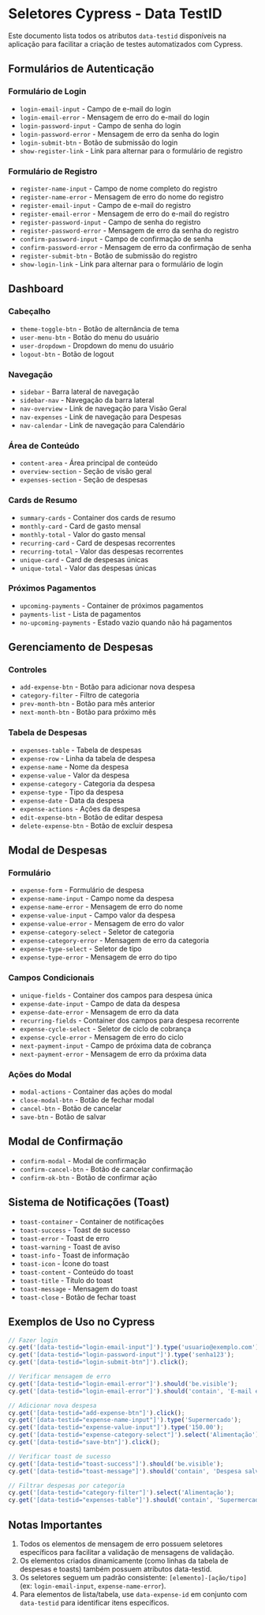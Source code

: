 # Seletores Cypress - Data TestID

Este documento lista todos os atributos `data-testid` disponíveis na aplicação para facilitar a criação de testes automatizados com Cypress.

## Formulários de Autenticação

### Formulário de Login
- `login-email-input` - Campo de e-mail do login
- `login-email-error` - Mensagem de erro do e-mail do login
- `login-password-input` - Campo de senha do login
- `login-password-error` - Mensagem de erro da senha do login
- `login-submit-btn` - Botão de submissão do login
- `show-register-link` - Link para alternar para o formulário de registro

### Formulário de Registro
- `register-name-input` - Campo de nome completo do registro
- `register-name-error` - Mensagem de erro do nome do registro
- `register-email-input` - Campo de e-mail do registro
- `register-email-error` - Mensagem de erro do e-mail do registro
- `register-password-input` - Campo de senha do registro
- `register-password-error` - Mensagem de erro da senha do registro
- `confirm-password-input` - Campo de confirmação de senha
- `confirm-password-error` - Mensagem de erro da confirmação de senha
- `register-submit-btn` - Botão de submissão do registro
- `show-login-link` - Link para alternar para o formulário de login

## Dashboard

### Cabeçalho
- `theme-toggle-btn` - Botão de alternância de tema
- `user-menu-btn` - Botão do menu do usuário
- `user-dropdown` - Dropdown do menu do usuário
- `logout-btn` - Botão de logout

### Navegação
- `sidebar` - Barra lateral de navegação
- `sidebar-nav` - Navegação da barra lateral
- `nav-overview` - Link de navegação para Visão Geral
- `nav-expenses` - Link de navegação para Despesas
- `nav-calendar` - Link de navegação para Calendário

### Área de Conteúdo
- `content-area` - Área principal de conteúdo
- `overview-section` - Seção de visão geral
- `expenses-section` - Seção de despesas

### Cards de Resumo
- `summary-cards` - Container dos cards de resumo
- `monthly-card` - Card de gasto mensal
- `monthly-total` - Valor do gasto mensal
- `recurring-card` - Card de despesas recorrentes
- `recurring-total` - Valor das despesas recorrentes
- `unique-card` - Card de despesas únicas
- `unique-total` - Valor das despesas únicas

### Próximos Pagamentos
- `upcoming-payments` - Container de próximos pagamentos
- `payments-list` - Lista de pagamentos
- `no-upcoming-payments` - Estado vazio quando não há pagamentos

## Gerenciamento de Despesas

### Controles
- `add-expense-btn` - Botão para adicionar nova despesa
- `category-filter` - Filtro de categoria
- `prev-month-btn` - Botão para mês anterior
- `next-month-btn` - Botão para próximo mês

### Tabela de Despesas
- `expenses-table` - Tabela de despesas
- `expense-row` - Linha da tabela de despesa
- `expense-name` - Nome da despesa
- `expense-value` - Valor da despesa
- `expense-category` - Categoria da despesa
- `expense-type` - Tipo da despesa
- `expense-date` - Data da despesa
- `expense-actions` - Ações da despesa
- `edit-expense-btn` - Botão de editar despesa
- `delete-expense-btn` - Botão de excluir despesa

## Modal de Despesas

### Formulário
- `expense-form` - Formulário de despesa
- `expense-name-input` - Campo nome da despesa
- `expense-name-error` - Mensagem de erro do nome
- `expense-value-input` - Campo valor da despesa
- `expense-value-error` - Mensagem de erro do valor
- `expense-category-select` - Seletor de categoria
- `expense-category-error` - Mensagem de erro da categoria
- `expense-type-select` - Seletor de tipo
- `expense-type-error` - Mensagem de erro do tipo

### Campos Condicionais
- `unique-fields` - Container dos campos para despesa única
- `expense-date-input` - Campo de data da despesa
- `expense-date-error` - Mensagem de erro da data
- `recurring-fields` - Container dos campos para despesa recorrente
- `expense-cycle-select` - Seletor de ciclo de cobrança
- `expense-cycle-error` - Mensagem de erro do ciclo
- `next-payment-input` - Campo de próxima data de cobrança
- `next-payment-error` - Mensagem de erro da próxima data

### Ações do Modal
- `modal-actions` - Container das ações do modal
- `close-modal-btn` - Botão de fechar modal
- `cancel-btn` - Botão de cancelar
- `save-btn` - Botão de salvar

## Modal de Confirmação
- `confirm-modal` - Modal de confirmação
- `confirm-cancel-btn` - Botão de cancelar confirmação
- `confirm-ok-btn` - Botão de confirmar ação

## Sistema de Notificações (Toast)
- `toast-container` - Container de notificações
- `toast-success` - Toast de sucesso
- `toast-error` - Toast de erro
- `toast-warning` - Toast de aviso
- `toast-info` - Toast de informação
- `toast-icon` - Ícone do toast
- `toast-content` - Conteúdo do toast
- `toast-title` - Título do toast
- `toast-message` - Mensagem do toast
- `toast-close` - Botão de fechar toast

## Exemplos de Uso no Cypress

```javascript
// Fazer login
cy.get('[data-testid="login-email-input"]').type('usuario@exemplo.com');
cy.get('[data-testid="login-password-input"]').type('senha123');
cy.get('[data-testid="login-submit-btn"]').click();

// Verificar mensagem de erro
cy.get('[data-testid="login-email-error"]').should('be.visible');
cy.get('[data-testid="login-email-error"]').should('contain', 'E-mail é obrigatório');

// Adicionar nova despesa
cy.get('[data-testid="add-expense-btn"]').click();
cy.get('[data-testid="expense-name-input"]').type('Supermercado');
cy.get('[data-testid="expense-value-input"]').type('150.00');
cy.get('[data-testid="expense-category-select"]').select('Alimentação');
cy.get('[data-testid="save-btn"]').click();

// Verificar toast de sucesso
cy.get('[data-testid="toast-success"]').should('be.visible');
cy.get('[data-testid="toast-message"]').should('contain', 'Despesa salva com sucesso');

// Filtrar despesas por categoria
cy.get('[data-testid="category-filter"]').select('Alimentação');
cy.get('[data-testid="expenses-table"]').should('contain', 'Supermercado');
```

## Notas Importantes

1. Todos os elementos de mensagem de erro possuem seletores específicos para facilitar a validação de mensagens de validação.
2. Os elementos criados dinamicamente (como linhas da tabela de despesas e toasts) também possuem atributos data-testid.
3. Os seletores seguem um padrão consistente: `[elemento]-[ação/tipo]` (ex: `login-email-input`, `expense-name-error`).
4. Para elementos de lista/tabela, use `data-expense-id` em conjunto com `data-testid` para identificar itens específicos.